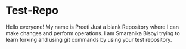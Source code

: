 # Test-Repo
Hello everyone!
My name is Preeti
Just a blank Repository where I can make changes and perform operations.
I am Smaranika Bisoyi trying to learn forking and using git commands by using your test repository.